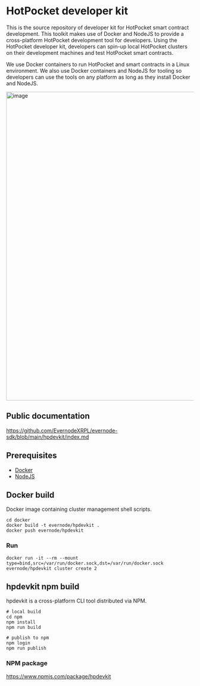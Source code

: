 # HotPocket developer kit

This is the source repository of developer kit for HotPocket smart contract development. This toolkit makes use of Docker and NodeJS to provide a cross-platform HotPocket development tool for developers. Using the HotPocket developer kit, developers can spin-up local HotPocket clusters on their development machines and test HotPocket smart contracts.

We use Docker containers to run HotPocket and smart contracts in a Linux environment. We also use Docker containers and NodeJS for tooling so developers can use the tools on any platform as long as they install Docker and NodeJS.

<img width="829" alt="image" src="https://user-images.githubusercontent.com/33562092/236629093-f4357d2c-8e4c-43d4-9b52-8e76e5a4095e.png">

## Public documentation

https://github.com/EvernodeXRPL/evernode-sdk/blob/main/hpdevkit/index.md

## Prerequisites

- [Docker](https://docs.docker.com/engine/install/)
- [NodeJS](https://nodejs.org/)

## Docker build

Docker image containing cluster management shell scripts.

```
cd docker
docker build -t evernode/hpdevkit .
docker push evernode/hpdevkit
```

### Run

```
docker run -it --rm --mount type=bind,src=/var/run/docker.sock,dst=/var/run/docker.sock evernode/hpdevkit cluster create 2
```

## hpdevkit npm build

hpdevkit is a cross-platform CLI tool distributed via NPM.

```
# local build
cd npm
npm install
npm run build

# publish to npm
npm login
npm run publish
```

### NPM package

https://www.npmjs.com/package/hpdevkit
